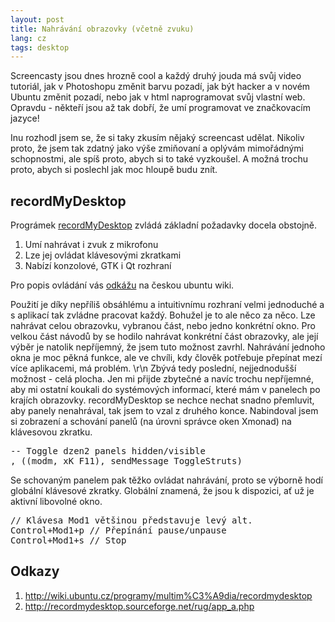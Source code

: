 ```yaml
---
layout: post
title: Nahrávání obrazovky (včetně zvuku)
lang: cz
tags: desktop
---
```



Screencasty jsou dnes hrozně cool a každý druhý jouda má svůj video tutoriál, jak v Photoshopu změnit barvu pozadí, jak být hacker a v novém Ubuntu změnit pozadí, nebo jak v html naprogramovat svůj vlastní web. Opravdu - někteří jsou až tak dobří, že umí programovat ve značkovacím jazyce!

Inu rozhodl jsem se, že si taky zkusím nějaký screencast udělat. Nikoliv proto, že jsem tak zdatný jako výše zmiňovaní a oplývám mimořádnými schopnostmi, ale spíš proto, abych si to také vyzkoušel. A možná trochu proto, abych si poslechl jak moc hloupě budu znít.

## recordMyDesktop
Prográmek [recordMyDesktop](http://recordmydesktop.sourceforge.net/about.php) zvládá základní požadavky docela obstojně.

1. Umí nahrávat i zvuk z mikrofonu
2. Lze jej ovládat klávesovými zkratkami
3. Nabízí konzolové, GTK i Qt rozhraní

Pro popis ovládání vás [odkážu](http://wiki.ubuntu.cz/programy/multimédia/recordmydesktop) na českou ubuntu wiki.

Použití je díky nepříliš obsáhlému a intuitivnímu rozhraní velmi jednoduché a s aplikací tak zvládne pracovat každý. Bohužel je to ale něco za něco. Lze nahrávat celou obrazovku, vybranou část, nebo jedno konkrétní okno. Pro velkou část návodů by se hodilo nahrávat konkrétní část obrazovky, ale její výběr je natolik nepříjemný, že jsem tuto možnost zavrhl. Nahrávání jednoho okna je moc pěkná funkce, ale ve chvíli, kdy člověk potřebuje přepínat mezí více aplikacemi, má problém. \r\n
Zbývá tedy poslední, nejjednodušší možnost - celá plocha. Jen mi přijde zbytečné a navíc trochu nepříjemné, aby mi ostatní koukali do systémových informací, které mám v panelech po krajích obrazovky. recordMyDesktop se nechce nechat snadno přemluvit, aby panely nenahrával, tak jsem to vzal z druhého konce. Nabindoval jsem si zobrazení a schování panelů (na úrovni správce oken Xmonad) na klávesovou zkratku.


<pre class="prettyprint">
-- Toggle dzen2 panels hidden/visible
, ((modm, xK_F11), sendMessage ToggleStruts)
</pre>

Se schovaným panelem pak těžko ovládat nahrávání, proto se výborně hodí globální klávesové zkratky. Globální znamená, že jsou k dispozici, ať už je aktivní libovolné okno.


<pre class="prettyprint">
// Klávesa Mod1 většinou představuje levý alt.
Control+Mod1+p // Přepínání pause/unpause
Control+Mod1+s // Stop
</pre>

## Odkazy
1. <http://wiki.ubuntu.cz/programy/multim%C3%A9dia/recordmydesktop>
2. <http://recordmydesktop.sourceforge.net/rug/app_a.php>
